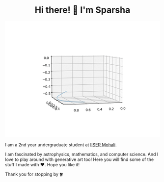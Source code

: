 <h1 align="center"> Hi there! 👋 I'm Sparsha </h1>

<p align="center"> <img src="sprott.gif"/> </p>

I am a 2nd year undergraduate student at [IISER Mohali](https://www.iisermohali.ac.in/).

I am fascinated by astrophysics, mathematics, and computer science. And I love to play around with generative art too! Here you will find some of the stuff I made with ❤️. Hope you like it! 

Thank you for stopping by 🍀
